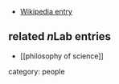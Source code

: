 

* [Wikipedia entry](http://en.wikipedia.org/wiki/Michael_Friedman_%28philosopher%29)

## related $n$Lab entries

* [[philosophy of science]]

category: people
